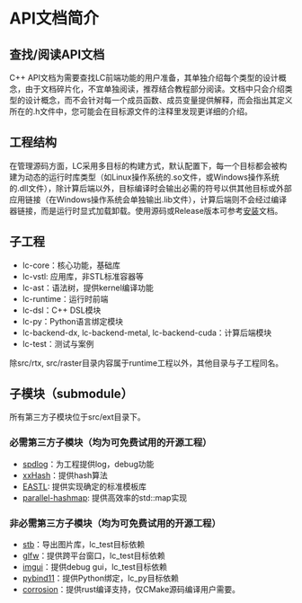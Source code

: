 # API文档简介

## 查找/阅读API文档

C++ API文档为需要查找LC前端功能的用户准备，其单独介绍每个类型的设计概念，由于文档碎片化，不宜单独阅读，推荐结合教程部分阅读。文档中只会介绍类型的设计概念，而不会针对每一个成员函数、成员变量提供解释，而会指出其定义所在的.h文件中，您可能会在目标源文件的注释里发现更详细的介绍。

## 工程结构

在管理源码方面，LC采用多目标的构建方式，默认配置下，每一个目标都会被构建为动态的运行时库类型（如Linux操作系统的.so文件，或Windows操作系统的.dll文件），除计算后端以外，目标编译时会输出必需的符号以供其他目标或外部应用链接（在Windows操作系统会单独输出.lib文件），计算后端则不会经过编译器链接，而是运行时显式加载卸载。使用源码或Release版本可参考[安装](../getting_started/installation.md)文档。

## 子工程

* lc-core：核心功能，基础库
* lc-vstl: 应用库，非STL标准容器等
* lc-ast：语法树，提供kernel编译功能
* lc-runtime：运行时前端
* lc-dsl：C++ DSL模块
* lc-py：Python语言绑定模块
* lc-backend-dx, lc-backend-metal, lc-backend-cuda：计算后端模块
* lc-test：测试与案例

除src/rtx, src/raster目录内容属于runtime工程以外，其他目录与子工程同名。

## 子模块（submodule）

所有第三方子模块位于src/ext目录下。

### 必需第三方子模块（均为可免费试用的开源工程）

* [spdlog](https://github.com/LuisaGroup/spdlog.git)：为工程提供log，debug功能
* [xxHash](https://github.com/Cyan4973/xxHash.git)：提供hash算法
* [EASTL](https://github.com/LuisaGroup/EASTL.git): 提供实现确定的标准模板库
* [parallel-hashmap](https://github.com/greg7mdp/parallel-hashmap.git): 提供高效率的std::map实现

### 非必需第三方子模块（均为可免费试用的开源工程）

* [stb](https://github.com/nothings/stb.git)：导出图片库，lc_test目标依赖
* [glfw](https://github.com/glfw/glfw.git)：提供跨平台窗口，lc_test目标依赖
* [imgui](src/ext/imgui/imgui)：提供debug gui，lc_test目标依赖
* [pybind11](https://github.com/LuisaGroup/pybind11)：提供Python绑定，lc_py目标依赖
* [corrosion](https://github.com/corrosion-rs/corrosion)：提供rust编译支持，仅CMake源码编译用户需要。

